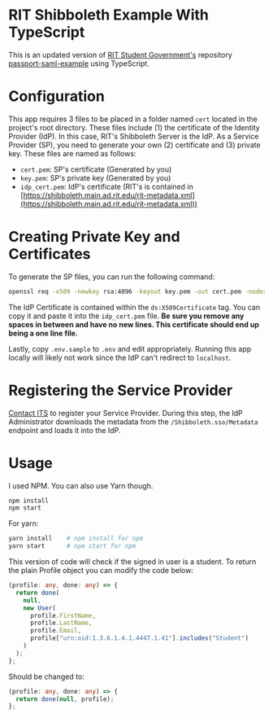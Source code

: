 # RIT Shibboleth Example With TypeScript

This is an updated version of [RIT Student Government's](https://github.com/ritstudentgovernment) repository [passport-saml-example](https://github.com/ritstudentgovernment/passport-saml-example) using TypeScript.

# Configuration

This app requires 3 files to be placed in a folder named `cert` located in the project's root directory. These files include (1) the certificate of the Identity Provider (IdP). In this case, RIT's Shibboleth Server is the IdP. As a Service Provider (SP), you need to generate your own (2) certificate and (3) private key. These files are named as follows:

- `cert.pem`: SP's certificate (Generated by you)
- `key.pem`: SP's private key (Generated by you)
- `idp_cert.pem`: IdP's certificate (RIT's is contained in [https://shibboleth.main.ad.rit.edu/rit-metadata.xml](https://shibboleth.main.ad.rit.edu/rit-metadata.xml))

# Creating Private Key and Certificates

To generate the SP files, you can run the following command:

```bash
openssl req -x509 -newkey rsa:4096 -keyout key.pem -out cert.pem -nodes -days 900
```

The IdP Certificate is contained within the `ds:X509Certificate` tag. You can copy it and paste it into the `idp_cert.pem` file. **Be sure you remove any spaces in between and have no new lines. This certificate should end up being a one line file.**

Lastly, copy `.env.sample` to `.env` and edit appropriately. Running this app locally will likely not work since the IdP can't redirect to `localhost`.

# Registering the Service Provider

[Contact ITS](https://help.rit.edu/) to register your Service Provider. During this step, the IdP Administrator downloads the metadata from the `/Shibboleth.sso/Metadata` endpoint and loads it into the IdP.

# Usage

I used NPM. You can also use Yarn though.

```bash
npm install
npm start
```

For yarn:

```bash
yarn install    # npm install for npm
yarn start      # npm start for npm
```

This version of code will check if the signed in user is a student. To return the plain Profile object you can modify the code below:

```typescript
(profile: any, done: any) => {
  return done(
    null,
    new User(
      profile.FirstName,
      profile.LastName,
      profile.Email,
      profile["urn:oid:1.3.6.1.4.1.4447.1.41"].includes("Student")
    )
  );
};
```

Should be changed to:

```typescript
(profile: any, done: any) => {
  return done(null, profile);
};
```
